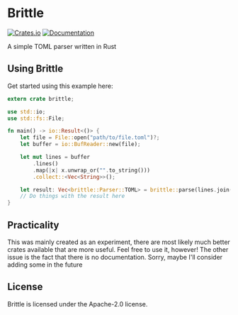 # Brittle
[![Crates.io](https://img.shields.io/crates/v/brittle.svg)](https://crates.io/crates/brittle)
[![Documentation](https://docs.rs/brittle/badge.svg)](https://docs.rs/brittle/)

A simple TOML parser written in Rust

## Using Brittle

Get started using this example here:
```rust
extern crate brittle;

use std::io;
use std::fs::File;

fn main() -> io::Result<()> {
    let file = File::open("path/to/file.toml")?;
    let buffer = io::BufReader::new(file);

    let mut lines = buffer
        .lines()
        .map(|x| x.unwrap_or("".to_string()))
        .collect::<Vec<String>>();

    let result: Vec<brittle::Parser::TOML> = brittle::parse(lines.join("\n"));
    // Do things with the result here
}
```

## Practicality
This was mainly created as an experiment, there are most likely much better crates available that are more useful. Feel free to use it, however!
The other issue is the fact that there is no documentation. Sorry, maybe I'll consider adding some in the future

## License

Brittle is licensed under the Apache-2.0 license.